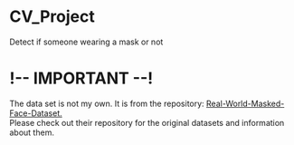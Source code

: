 # CV_Project
Detect if someone wearing a mask or not

# !-- IMPORTANT --! 
The data set is not my own. It is from the repository: <a href='https://github.com/X-zhangyang/Real-World-Masked-Face-Dataset'>Real-World-Masked-Face-Dataset.</a>
<br>Please check out their repository for the original datasets and information about them.</br>

